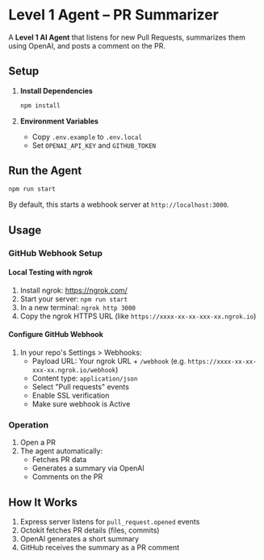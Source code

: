 # Level 1 Agent – PR Summarizer

A **Level 1 AI Agent** that listens for new Pull Requests, summarizes them using OpenAI, and posts a comment on the PR.

## Setup

1. **Install Dependencies**

   ```bash
   npm install
   ```

2. **Environment Variables**
   - Copy `.env.example` to `.env.local`
   - Set `OPENAI_API_KEY` and `GITHUB_TOKEN`

## Run the Agent

```bash
npm run start
```

By default, this starts a webhook server at `http://localhost:3000`.

## Usage

### GitHub Webhook Setup

#### Local Testing with ngrok

1. Install ngrok: https://ngrok.com/
2. Start your server: `npm run start`
3. In a new terminal: `ngrok http 3000`
4. Copy the ngrok HTTPS URL (like `https://xxxx-xx-xx-xxx-xx.ngrok.io`)

#### Configure GitHub Webhook

1. In your repo's Settings > Webhooks:
   - Payload URL: Your ngrok URL + `/webhook` (e.g. `https://xxxx-xx-xx-xxx-xx.ngrok.io/webhook`)
   - Content type: `application/json`
   - Select "Pull requests" events
   - Enable SSL verification
   - Make sure webhook is Active

### Operation

1. Open a PR
2. The agent automatically:
   - Fetches PR data
   - Generates a summary via OpenAI
   - Comments on the PR

## How It Works

1. Express server listens for `pull_request.opened` events
2. Octokit fetches PR details (files, commits)
3. OpenAI generates a short summary
4. GitHub receives the summary as a PR comment
